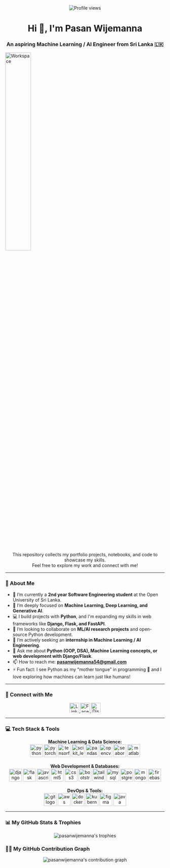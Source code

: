 <div align="center">
  <img src="https://komarev.com/ghpvc/?username=pasanwijemanna&label=PROFILE+VIEWS&color=0e75b6&style=for-the-badge" alt="Profile views"/>
</div>

<h1 align="center">Hi 👋, I'm Pasan Wijemanna</h1>
<h3 align="center">An aspiring Machine Learning / AI Engineer from Sri Lanka 🇱🇰</h3>
<img src="https://github.com/SP-XD/SP-XD/blob/main/images/dev-working_rounded.gif?raw=true" href="https://github.com/sp-xd" alt="Workspace"  width="40%"/><br> 

<p align="center">
  This repository collects my portfolio projects, notebooks, and code to showcase my skills. <br/> Feel free to explore my work and connect with me!
</p>

---

### 🚀 About Me

- 🔭 I’m currently a **2nd year Software Engineering student** at the Open University of Sri Lanka.
- 🌱 I’m deeply focused on **Machine Learning, Deep Learning, and Generative AI**.
- 💻 I build projects with **Python**, and I'm expanding my skills in web frameworks like **Django, Flask, and FastAPI**.
- 👯 I’m looking to collaborate on **ML/AI research projects** and open-source Python development.
- 🤝 I’m actively seeking an **internship in Machine Learning / AI Engineering**.
- 💬 Ask me about **Python (OOP, DSA), Machine Learning concepts, or web development with Django/Flask**.
- 📫 How to reach me: **pasanwijemanna54@gmail.com**
- ⚡ Fun fact: I see Python as my “mother tongue” in programming 🐍 and I love exploring how machines can learn just like humans!

---

### 🤝 Connect with Me

<p align="center">
  <a href="https://linkedin.com/in/pasanwijemanna" target="_blank">
    <img src="https://img.shields.io/static/v1?message=LinkedIn&logo=linkedin&label=&color=0077B5&logoColor=white&labelColor=&style=for-the-badge" height="30" alt="LinkedIn logo"/>
  </a>
  <a href="https://www.facebook.com/pasan.wijemanna.3" target="_blank">
    <img src="https://img.shields.io/static/v1?message=Facebook&logo=facebook&label=&color=1877F2&logoColor=white&labelColor=&style=for-the-badge" height="30" alt="Facebook logo"/>
  </a>
  <a href="https://discordapp.com/users/YOUR_DISCORD_ID" target="_blank">
    <img src="https://img.shields.io/static/v1?message=Discord&logo=discord&label=&color=7289DA&logoColor=white&labelColor=&style=for-the-badge" height="30" alt="Discord logo"/>
  </a>
</p>

---

### 💻 Tech Stack & Tools

<p align="center">
  <strong>Machine Learning & Data Science:</strong><br>
  <a href="https://www.python.org" target="_blank"><img src="https://skillicons.dev/icons?i=python" height="40" alt="python logo"/></a>
  <a href="https://pytorch.org/" target="_blank"><img src="https://skillicons.dev/icons?i=pytorch" height="40" alt="pytorch logo"/></a>
  <a href="https://www.tensorflow.org" target="_blank"><img src="https://skillicons.dev/icons?i=tensorflow" height="40" alt="tensorflow logo"/></a>
  <a href="https://scikit-learn.org/" target="_blank"><img src="https://skillicons.dev/icons?i=scikitlearn" height="40" alt="scikit_learn logo"/></a>
  <a href="https://pandas.pydata.org/" target="_blank"><img src="https://skillicons.dev/icons?i=pandas" height="40" alt="pandas logo"/></a>
  <a href="https://opencv.org/" target="_blank"><img src="https://www.vectorlogo.zone/logos/opencv/opencv-icon.svg" height="40" alt="opencv logo"/></a>
  <a href="https://seaborn.pydata.org/" target="_blank"><img src="https://seaborn.pydata.org/_images/logo-mark-lightbg.svg" height="40" alt="seaborn logo"/></a>
  <a href="https://www.mathworks.com/" target="_blank"><img src="https://skillicons.dev/icons?i=matlab" height="40" alt="matlab logo"/></a>
  <br><br>
  <strong>Web Development & Databases:</strong><br>
  <a href="https://www.djangoproject.com/" target="_blank"><img src="https://skillicons.dev/icons?i=django" height="40" alt="django logo"/></a>
  <a href="https://flask.palletsprojects.com/" target="_blank"><img src="https://skillicons.dev/icons?i=flask" height="40" alt="flask logo"/></a>
  <a href="https://developer.mozilla.org/en-US/docs/Web/JavaScript" target="_blank"><img src="https://skillicons.dev/icons?i=js" height="40" alt="javascript logo"/></a>
  <a href="https://www.w3.org/html/" target="_blank"><img src="https://skillicons.dev/icons?i=html" height="40" alt="html5 logo"/></a>
  <a href="https://www.w3schools.com/css/" target="_blank"><img src="https://skillicons.dev/icons?i=css" height="40" alt="css3 logo"/></a>
  <a href="https://getbootstrap.com" target="_blank"><img src="https://skillicons.dev/icons?i=bootstrap" height="40" alt="bootstrap logo"/></a>
  <a href="https://tailwindcss.com/" target="_blank"><img src="https://skillicons.dev/icons?i=tailwind" height="40" alt="tailwind logo"/></a>
  <a href="https://www.mysql.com/" target="_blank"><img src="https://skillicons.dev/icons?i=mysql" height="40" alt="mysql logo"/></a>
  <a href="https://www.postgresql.org" target="_blank"><img src="https://skillicons.dev/icons?i=postgres" height="40" alt="postgresql logo"/></a>
  <a href="https://www.mongodb.com/" target="_blank"><img src="https://skillicons.dev/icons?i=mongodb" height="40" alt="mongodb logo"/></a>
  <a href="https://firebase.google.com/" target="_blank"><img src="https://skillicons.dev/icons?i=firebase" height="40" alt="firebase logo"/></a>
  <br><br>
  <strong>DevOps & Tools:</strong><br>
  <a href="https://git-scm.com/" target="_blank"><img src="https://skillicons.dev/icons?i=git" height="40" alt="git logo"/></a>
  <a href="https://aws.amazon.com" target="_blank"><img src="https://skillicons.dev/icons?i=aws" height="40" alt="aws logo"/></a>
  <a href="https://www.docker.com/" target="_blank"><img src="https://skillicons.dev/icons?i=docker" height="40" alt="docker logo"/></a>
  <a href="https://kubernetes.io" target="_blank"><img src="https://skillicons.dev/icons?i=kubernetes" height="40" alt="kubernetes logo"/></a>
  <a href="https://www.figma.com/" target="_blank"><img src="https://skillicons.dev/icons?i=figma" height="40" alt="figma logo"/></a>
  <a href="https://www.java.com" target="_blank"><img src="https://skillicons.dev/icons?i=java" height="40" alt="java logo"/></a>
</p>

---

### 📊 My GitHub Stats & Trophies

<div align="center">
  <img src="https://github-profile-trophy.vercel.app/?username=pasanwijemanna&theme=dracula&column=7&margin-w=15&margin-h=15" alt="pasanwijemanna's trophies"/>
</div>






### 👨‍💻 My GitHub Contribution Graph

<div align="center">
  <img src="https://github-readme-activity-graph.vercel.app/graph?username=pasanwijemanna&bg_color=282a36&color=ff79c6&line=ff79c6&point=f1fa8c&area=true&hide_border=true" alt="pasanwijemanna's contribution graph" />
</div>

